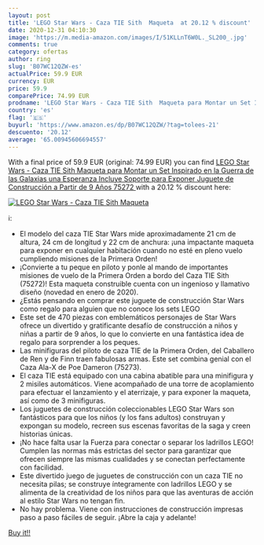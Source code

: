 ```yaml
---
layout: post
title: 'LEGO Star Wars - Caza TIE Sith  Maqueta  at 20.12 % discount'
date: 2020-12-31 04:10:30
image: 'https://m.media-amazon.com/images/I/51KLLnT6W0L._SL200_.jpg'
comments: true
category: ofertas
author: ring
slug: 'B07WC12QZW-es'
actualPrice: 59.9 EUR
currency: EUR
price: 59.9
comparePrice: 74.99 EUR
prodname: 'LEGO Star Wars - Caza TIE Sith  Maqueta para Montar un Set Inspirado en la Guerra de las Galaxias una Esperanza  Incluye Soporte para Exponer  Juguete de Construcción a Partir de 9 Años  75272 '
country: 'es'
flag: '🇪🇸'
buyurl: 'https://www.amazon.es/dp/B07WC12QZW/?tag=tolees-21'
descuento: '20.12'
average: '65.00945606694557'
---
```


With a final price of 59.9 EUR (original: 74.99 EUR) you can find [LEGO Star Wars - Caza TIE Sith  Maqueta para Montar un Set Inspirado en la Guerra de las Galaxias una Esperanza  Incluye Soporte para Exponer  Juguete de Construcción a Partir de 9 Años  75272 ](https://www.amazon.es/dp/B07WC12QZW/?tag=tolees-21) with a  20.12 % discount here:

[![LEGO Star Wars - Caza TIE Sith  Maqueta ](https://m.media-amazon.com/images/I/51KLLnT6W0L._SL200_.jpg)](https://www.amazon.es/dp/B07WC12QZW/?tag=tolees-21)

ℹ️:

- El modelo del caza TIE Star Wars mide aproximadamente 21 cm de altura, 24 cm de longitud y 22 cm de anchura: ¡una impactante maqueta para exponer en cualquier habitación cuando no esté en pleno vuelo cumpliendo misiones de la Primera Orden!
- ¡Convierte a tu peque en piloto y ponle al mando de importantes misiones de vuelo de la Primera Orden a bordo del Caza TIE Sith (75272)! Esta maqueta construible cuenta con un ingenioso y llamativo diseño (novedad en enero de 2020).
- ¿Estás pensando en comprar este juguete de construcción Star Wars como regalo para alguien que no conoce los sets LEGO
- Este set de 470 piezas con emblemáticos personajes de Star Wars ofrece un divertido y gratificante desafío de construcción a niños y niñas a partir de 9 años, lo que lo convierte en una fantástica idea de regalo para sorprender a los peques.
- Las minifiguras del piloto de caza TIE de la Primera Orden, del Caballero de Ren y de Finn traen fabulosas armas. Este set combina genial con el Caza Ala-X de Poe Dameron (75273).
- El caza TIE está equipado con una cabina abatible para una minifigura y 2 misiles automáticos. Viene acompañado de una torre de acoplamiento para efectuar el lanzamiento y el aterrizaje, y para exponer la maqueta, así como de 3 minifiguras.
- Los juguetes de construcción coleccionables LEGO Star Wars son fantásticos para que los niños (y los fans adultos) construyan y expongan su modelo, recreen sus escenas favoritas de la saga y creen historias únicas.
- ¡No hace falta usar la Fuerza para conectar o separar los ladrillos LEGO! Cumplen las normas más estrictas del sector para garantizar que ofrecen siempre las mismas cualidades y se conectan perfectamente con facilidad.
- Este divertido juego de juguetes de construcción con un caza TIE no necesita pilas; se construye íntegramente con ladrillos LEGO y se alimenta de la creatividad de los niños para que las aventuras de acción al estilo Star Wars no tengan fin.
- No hay problema. Viene con instrucciones de construcción impresas paso a paso fáciles de seguir. ¡Abre la caja y adelante!

[Buy it!!](https://www.amazon.es/dp/B07WC12QZW/?tag=tolees-21)

